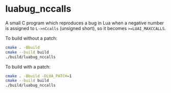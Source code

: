 # luabug_nccalls

A small C program which reproduces a bug in Lua when a negative number is assigned to `L->nCcalls` (unsigned short), so it becomes `>=LUAI_MAXCCALLS`.

To build without a patch:

````bash
cmake . -Bbuild
cmake --build build
./build/luabug_nccalls
````

To build with a patch:
````bash
cmake . -Bbuild -DLUA_PATCH=1
cmake --build build
./build/luabug_nccalls
````

